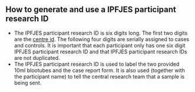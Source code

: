 ## How to generate and use a IPFJES participant research ID

- The IPFJES participant research ID is six digits long. The first two digits are the [centre id](https://github.com/drcjar/ipfjes/blob/master/ipfjes-centre-ids.csv). The following four digits are serially assigned to cases and controls. It is important that each participant only has one six digit IPFJES participant research ID and that IPFJES participant research IDs are not duplicated.
- The IPFJES participant research ID is used to label the two provided 10ml blootubes and the case report form. It is also used (together with the participant name) to tell the central research team that a sample is being sent.
